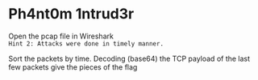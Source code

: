 # Ph4nt0m 1ntrud3r

Open the pcap file in Wireshark \
`Hint 2: Attacks were done in timely manner.`

Sort the packets by time.
Decoding (base64) the TCP payload of the last few packets give the pieces of the flag
